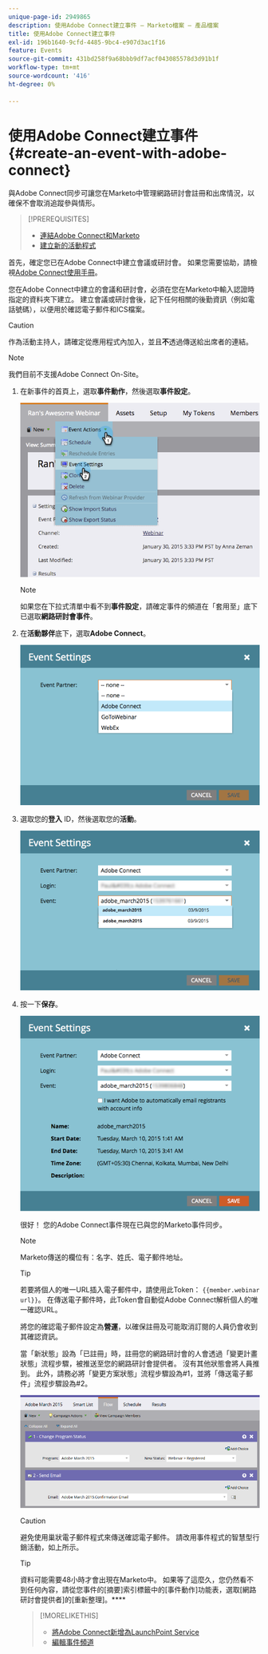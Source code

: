 ```yaml
---
unique-page-id: 2949865
description: 使用Adobe Connect建立事件 — Marketo檔案 — 產品檔案
title: 使用Adobe Connect建立事件
exl-id: 196b1640-9cfd-4485-9bc4-e907d3ac1f16
feature: Events
source-git-commit: 431bd258f9a68bbb9df7acf043085578d3d91b1f
workflow-type: tm+mt
source-wordcount: '416'
ht-degree: 0%

---
```


# 使用Adobe Connect建立事件 {#create-an-event-with-adobe-connect}

與Adobe Connect同步可讓您在Marketo中管理網路研討會註冊和出席情況，以確保不會取消追蹤參與情形。

>[!PREREQUISITES]
>
>* [連結Adobe Connect和Marketo](/help/marketo/product-docs/administration/additional-integrations/add-adobe-connect-as-a-launchpoint-service.md)
>* [建立新的活動程式](/help/marketo/product-docs/demand-generation/events/understanding-events/create-a-new-event-program.md)

首先，確定您已在Adobe Connect中建立會議或研討會。 如果您需要協助，請檢視[Adobe Connect使用手冊](https://help.adobe.com/en_US/connect/9.0/using/index.html)。

您在Adobe Connect中建立的會議和研討會，必須在您在Marketo中輸入認證時指定的資料夾下建立。 建立會議或研討會後，記下任何相關的後勤資訊（例如電話號碼），以便用於確認電子郵件和ICS檔案。

>[!CAUTION]
>
>作為活動主持人，請確定從應用程式內加入，並且&#x200B;**不**&#x200B;透過傳送給出席者的連結。

>[!NOTE]
>
>我們目前不支援Adobe Connect On-Site。

1. 在新事件的首頁上，選取&#x200B;**事件動作**，然後選取&#x200B;**事件設定**。

   ![](assets/image2015-1-30-15-3a34-3a28.png)

   >[!NOTE]
   >
   >如果您在下拉式清單中看不到&#x200B;**事件設定**，請確定事件的頻道在「套用至」底下已選取&#x200B;**網路研討會事件**。

1. 在&#x200B;**活動夥伴**&#x200B;底下，選取&#x200B;**Adobe Connect**。

   ![](assets/event-settings-adobe-connect.png)

1. 選取您的&#x200B;**登入** ID，然後選取您的&#x200B;**活動**。

   ![](assets/event-settings-select-event-adobe-connect.png)

1. 按一下&#x200B;**保存**。

   ![](assets/event-settings-overview.png)

   很好！ 您的Adobe Connect事件現在已與您的Marketo事件同步。

   >[!NOTE]
   >
   >Marketo傳送的欄位有：名字、姓氏、電子郵件地址。

   >[!TIP]
   >
   >若要將個人的唯一URL插入電子郵件中，請使用此Token： `{{member.webinar url}}`。 在傳送電子郵件時，此Token會自動從Adobe Connect解析個人的唯一確認URL。
   >
   >將您的確認電子郵件設定為&#x200B;**營運**，以確保註冊及可能取消訂閱的人員仍會收到其確認資訊。

   當「新狀態」設為「已註冊」時，註冊您的網路研討會的人會透過「變更計畫狀態」流程步驟，被推送至您的網路研討會提供者。 沒有其他狀態會將人員推到。 此外，請務必將「變更方案狀態」流程步驟設為#1，並將「傳送電子郵件」流程步驟設為#2。

   ![](assets/adobe.png)

   >[!CAUTION]
   >
   >避免使用巢狀電子郵件程式來傳送確認電子郵件。 請改用事件程式的智慧型行銷活動，如上所示。

   >[!TIP]
   >
   >資料可能需要48小時才會出現在Marketo中。 如果等了這麼久，您仍然看不到任何內容，請從您事件的[摘要]索引標籤中的[事件動作]功能表，選取[網路研討會提供者]的[重新整理]。****

   >[!MORELIKETHIS]
   >
   >* [將Adobe Connect新增為LaunchPoint Service](/help/marketo/product-docs/administration/additional-integrations/add-adobe-connect-as-a-launchpoint-service.md)
   >* [編輯事件頻道](/help/marketo/product-docs/demand-generation/events/understanding-events/edit-an-event-channel.md)
